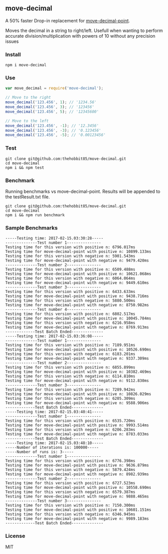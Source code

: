 ## move-decimal

A 50% faster Drop-in replacement for [move-decimal-point](https://www.npmjs.com/package/move-decimal-point).

Moves the decimal in a string to right/left.
Usefull when wanting to perform accurate division/multiplication with powers of 10 without any precision issues

### Install

    npm i move-decimal

### Use
```js
var move_decimal = require('move-decimal');

// Move to the right
move_decimal('123.456', 1); // '1234.56'
move_decimal('123.456', 3); // '123456'
move_decimal('123.456', 5); // '12345600'

// Move to the left
move_decimal('123.456', -1); // '12.3456'
move_decimal('123.456', -3); // '0.123456'
move_decimal('123.456', -5); // '0.00123456'
```

### Test

    git clone git@github.com:thehobbit85/move-decimal.git
    cd move-decimal
    npm i && npm test


### Benchmark

Running benchmarks vs move-decimal-point.
Results will be appended to the testResult.txt file.

    git clone git@github.com:thehobbit85/move-decimal.git
    cd move-decimal
    npm i && npm run benchmark


### Sample Benchmarks

```
-----Testing time: 2017-02-15.03:30:28-----
--------------Test number 1---------------
Testing time for this version with positive n: 6796.017ms
Testing time for move-decimal-point with positive n: 10899.133ms
Testing time for this version with negative n: 5901.543ms
Testing time for move-decimal-point with negative n: 9479.420ms
--------------Test number 2---------------
Testing time for this version with positive n: 6509.488ms
Testing time for move-decimal-point with positive n: 10621.068ms
Testing time for this version with negative n: 6064.064ms
Testing time for move-decimal-point with negative n: 9449.610ms
--------------Test number 3---------------
Testing time for this version with positive n: 6433.633ms
Testing time for move-decimal-point with positive n: 9438.716ms
Testing time for this version with negative n: 5880.500ms
Testing time for move-decimal-point with negative n: 8750.982ms
--------------Test number 4---------------
Testing time for this version with positive n: 6802.517ms
Testing time for move-decimal-point with positive n: 10045.784ms
Testing time for this version with negative n: 6216.958ms
Testing time for move-decimal-point with negative n: 8769.913ms
-------------Test Batch Ended--------------
-----Testing time: 2017-02-15.03:36:08-----
--------------Test number 1---------------
Testing time for this version with positive n: 7189.951ms
Testing time for move-decimal-point with positive n: 10526.690ms
Testing time for this version with negative n: 6183.201ms
Testing time for move-decimal-point with negative n: 9337.309ms
--------------Test number 2---------------
Testing time for this version with positive n: 6855.899ms
Testing time for move-decimal-point with positive n: 10382.469ms
Testing time for this version with negative n: 6114.810ms
Testing time for move-decimal-point with negative n: 9112.830ms
--------------Test number 3---------------
Testing time for this version with positive n: 7289.942ms
Testing time for move-decimal-point with positive n: 10826.029ms
Testing time for this version with negative n: 6205.309ms
Testing time for move-decimal-point with negative n: 9588.906ms
-------------Test Batch Ended--------------
-----Testing time: 2017-02-15.03:40:41-----
--------------Test number 1---------------
Testing time for this version with positive n: 6535.720ms
Testing time for move-decimal-point with positive n: 9993.514ms
Testing time for this version with negative n: 6206.283ms
Testing time for move-decimal-point with negative n: 8783.033ms
-------------Test Batch Ended--------------
-----Testing time: 2017-02-15.03:48:10-----
-----Number of iterations is: 100000-----
-----Number of runs is: 3-----
--------------Test number 1---------------
Testing time for this version with positive n: 6776.398ms
Testing time for move-decimal-point with positive n: 9636.879ms
Testing time for this version with negative n: 5879.424ms
Testing time for move-decimal-point with negative n: 8982.939ms
--------------Test number 2---------------
Testing time for this version with positive n: 6727.523ms
Testing time for move-decimal-point with positive n: 10558.690ms
Testing time for this version with negative n: 6579.387ms
Testing time for move-decimal-point with negative n: 9888.465ms
--------------Test number 3---------------
Testing time for this version with positive n: 7150.300ms
Testing time for move-decimal-point with positive n: 10601.151ms
Testing time for this version with negative n: 6346.945ms
Testing time for move-decimal-point with negative n: 9989.183ms
-------------Test Batch Ended--------------
```


### License
MIT